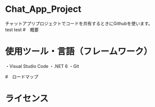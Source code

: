 # Chat_App_Project
チャットアプリプロジェクトでコードを共有するときにGithubを使います。
test
test
#　概要


# 使用ツール・言語（フレームワーク）
・Visual Studio Code
・.NET 6
・Git


#　ロードマップ


# ライセンス